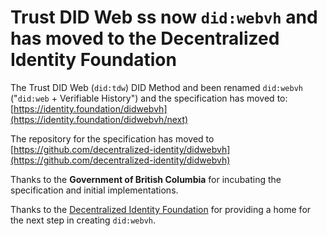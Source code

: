 # Trust DID Web ss now `did:webvh` and has moved to the Decentralized Identity Foundation 

The Trust DID Web (`did:tdw`) DID Method and been renamed `did:webvh` ("`did:web` + Verifiable History") and the specification has moved to: [https://identity.foundation/didwebvh](https://identity.foundation/didwebvh/next)

The repository for the specification has moved to [https://github.com/decentralized-identity/didwebvh](https://github.com/decentralized-identity/didwebvh)

Thanks to the **Government of British Columbia** for incubating the specification and initial implementations.

Thanks to the [Decentralized Identity Foundation](https://identity.foundation/) for providing a home for the next step in creating `did:webvh`.
